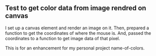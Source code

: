 ## Test to get color data from image rendred on canvas

I set up a canvas element and render an image on it.
Then, prepared a function to get the coordinates of where the mouse is.
And, passed the coordinates to a function to get image data of that pixel.

This is for an enhancement for my personal project name-of-colors. 